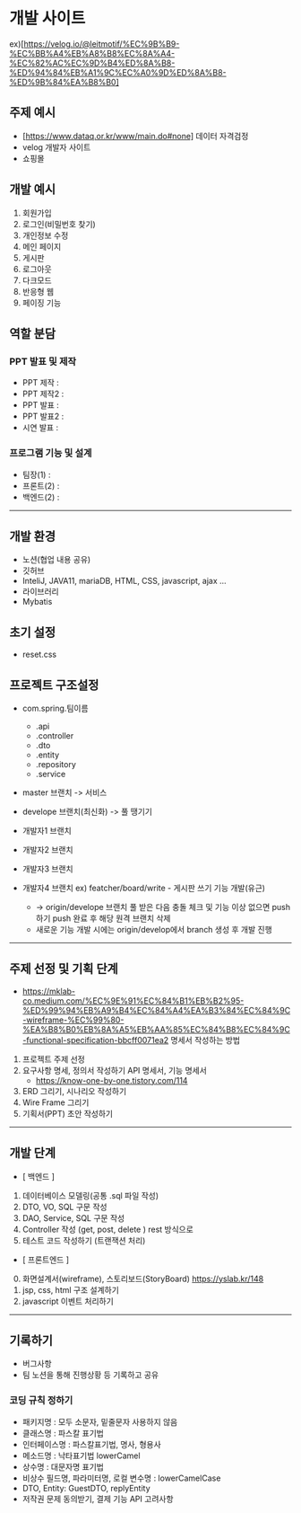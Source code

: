 # 개발 사이트 
ex)[https://velog.io/@leitmotif/%EC%9B%B9-%EC%BB%A4%EB%A8%B8%EC%8A%A4-%EC%82%AC%EC%9D%B4%ED%8A%B8-%ED%94%84%EB%A1%9C%EC%A0%9D%ED%8A%B8-%ED%9B%84%EA%B8%B0]

## 주제 예시
- [https://www.dataq.or.kr/www/main.do#none] 데이터 자격검정 
- velog 개발자 사이트
- 쇼핑몰
  
## 개발 예시
1) 회원가입
2) 로그인(비밀번호 찾기)
3) 개인정보 수정
4) 메인 페이지
5) 게시판
6) 로그아웃
7) 다크모드
8) 반응형 웹
9) 페이징 기능

## 역할 분담
### PPT 발표 및 제작
- PPT 제작 :
- PPT 제작2 : 
- PPT 발표 : 
- PPT 발표2 : 
- 시연 발표 :  
### 프로그램 기능 및 설계
- 팀장(1) :  
- 프론트(2) : 
- 백엔드(2) : 

---


## 개발 환경
- 노션(협업 내용 공유)
- 깃허브
- InteliJ, JAVA11, mariaDB, HTML, CSS, javascript, ajax ...
- 라이브러리
- Mybatis

## 초기 설정
- reset.css
## 프로젝트 구조설정
- com.spring.팀이름
    - .api
	- .controller
	- .dto
	- .entity
	- .repository
	- .service

- master 브랜치 -> 서비스
- develope 브랜치(최신화) -> 풀 땡기기
- 개발자1 브랜치
- 개발자2 브랜치
- 개발자3 브랜치
- 개발자4 브랜치 ex) featcher/board/write - 게시판 쓰기 기능 개발(유근) 
  - -> origin/develope 브랜치 풀 받은 다음 충돌 체크 및 기능 이상 없으면 push하기
  push 완료 후 해당 원격 브랜치 삭제
  - 새로운 기능 개발 시에는 origin/develop에서 branch 생성 후 개발 진행
 

---
## 주제 선정 및 기획 단계
- https://mklab-co.medium.com/%EC%9E%91%EC%84%B1%EB%B2%95-%ED%99%94%EB%A9%B4%EC%84%A4%EA%B3%84%EC%84%9C-wireframe-%EC%99%80-%EA%B8%B0%EB%8A%A5%EB%AA%85%EC%84%B8%EC%84%9C-functional-specification-bbcff0071ea2 명세서 작성하는 방법
1. 프로젝트 주제 선정
2. 요구사항 명세, 정의서 작성하기 API 명세서, 기능 명세서
   - https://know-one-by-one.tistory.com/114
3. ERD 그리기, 시나리오 작성하기
4. Wire Frame 그리기
5. 기획서(PPT) 초안 작성하기

---
## 개발 단계
- [ 백엔드 ]
1. 데이터베이스 모델링(공통 .sql 파일 작성) 
2. DTO, VO, SQL 구문 작성
3. DAO, Service, SQL 구문 작성
4. Controller 작성 (get, post, delete ) rest 방식으로
5. 테스트 코드 작성하기 (트랜잭션 처리)   

- [ 프론트엔드 ]
0. 화면설계서(wireframe), 스토리보드(StoryBoard)	https://yslab.kr/148
1. jsp, css, html 구조 설계하기
2. javascript 이벤트 처리하기

--- 
## 기록하기
- 버그사항
- 팀 노션을 통해 진행상황 등 기록하고 공유
### 코딩 규칙 정하기
- 패키지명 : 모두 소문자, 밑줄문자 사용하지 않음
- 클래스명 : 파스칼 표기법
- 인터페이스명 : 파스칼표기법, 명사, 형용사
- 메소드명 : 낙타표기법 lowerCamel
- 상수명 : 대문자명 표기법
- 비상수 필드명, 파라미터명, 로컬 변수명 : lowerCamelCase
- DTO, Entity: GuestDTO, replyEntity
- 저작권 문제 동의받기, 결제 기능 API 고려사항
